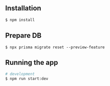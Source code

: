 ## Installation

```bash
$ npm install
```

## Prepare DB

```
$ npx prisma migrate reset --preview-feature
```

## Running the app

```bash
# development
$ npm run start:dev

```
